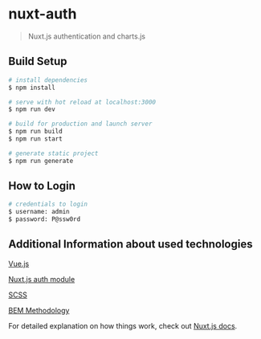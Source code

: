 # nuxt-auth

> Nuxt.js authentication and charts.js

## Build Setup

```bash
# install dependencies
$ npm install

# serve with hot reload at localhost:3000
$ npm run dev

# build for production and launch server
$ npm run build
$ npm run start

# generate static project
$ npm run generate

```
## How to Login

```bash
# credentials to login
$ username: admin
$ password: P@ssw0rd

```

## Additional Information about used technologies

[Vue.js](https://vuejs.org/)

[Nuxt.js auth module](https://auth.nuxtjs.org/)

[SCSS](https://sass-lang.com/documentation)

[BEM Methodology](https://en.bem.info/methodology/css/)

For detailed explanation on how things work, check out [Nuxt.js docs](https://nuxtjs.org).
